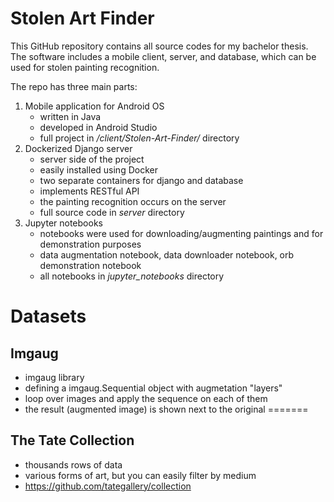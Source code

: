 # Stolen Art Finder

This GitHub repository contains all source codes for my bachelor thesis. The software includes a mobile client, server, and database, which can be used for stolen painting recognition.

The repo has three main parts:
1. Mobile application for Android OS
   - written in Java
   - developed in Android Studio
   - full project in */client/Stolen-Art-Finder/* directory
2. Dockerized Django server
   - server side of the project
   - easily installed using Docker
   - two separate containers for django and database
   - implements RESTful API
   - the painting recognition occurs on the server
   - full source code in *server* directory
3. Jupyter notebooks
   - notebooks were used for downloading/augmenting paintings and for demonstration purposes
   - data augmentation notebook, data downloader notebook, orb demonstration notebook
   - all notebooks in *jupyter_notebooks* directory 

# Datasets

## Imgaug
- imgaug library
- defining a imgaug.Sequential object with augmetation "layers"
- loop over images and apply the sequence on each of them
- the result (augmented image) is shown next to the original
=======

## The Tate Collection
- thousands rows of data
- various forms of art, but you can easily filter by medium
- https://github.com/tategallery/collection
